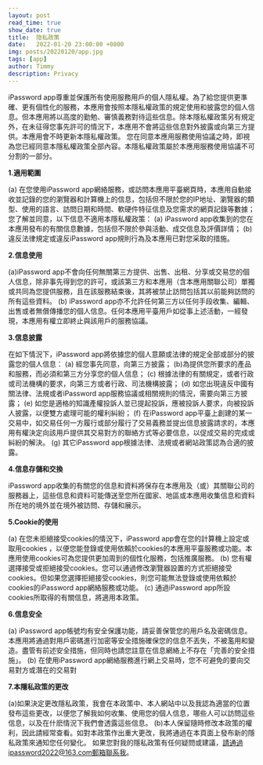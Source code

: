 ```yaml
---
layout: post
read_time: true
show_date: true
title:  隐私政策
date:   2022-01-20 23:00:00 +0800
img: posts/20220120/app.jpg
tags: [app]
author: Timmy
description: Privacy
---
```


iPassword app尊重並保護所有使用服務用戶的個人隱私權。為了給您提供更準確、更有個性化的服務，本應用會按照本隱私權政策的規定使用和披露您的個人信息。但本應用將以高度的勤勉、審慎義務對待這些信息。除本隱私權政策另有規定外，在未征得您事先許可的情況下，本應用不會將這些信息對外披露或向第三方提供。本應用會不時更新本隱私權政策。 您在同意本應用服務使用協議之時，即視為您已經同意本隱私權政策全部內容。本隱私權政策屬於本應用服務使用協議不可分割的一部分。

**1.適用範圍**

  (a) 在您使用iPassword app網絡服務，或訪問本應用平臺網頁時，本應用自動接收並記錄的您的瀏覽器和計算機上的信息，包括但不限於您的IP地址、瀏覽器的類型、使用的語言、訪問日期和時間、軟硬件特征信息及您需求的網頁記錄等數據；
  您了解並同意，以下信息不適用本隱私權政策：
  (a) iPassword app收集到的您在本應用發布的有關信息數據，包括但不限於參與活動、成交信息及評價詳情；
  (b) 違反法律規定或違反iPassword app規則行為及本應用已對您采取的措施。

**2.信息使用**

  (a)iPassword app不會向任何無關第三方提供、出售、出租、分享或交易您的個人信息，除非事先得到您的許可，或該第三方和本應用（含本應用關聯公司）單獨或共同為您提供服務，且在該服務結束後，其將被禁止訪問包括其以前能夠訪問的所有這些資料。
  (b) iPassword app亦不允許任何第三方以任何手段收集、編輯、出售或者無償傳播您的個人信息。任何本應用平臺用戶如從事上述活動，一經發現，本應用有權立即終止與該用戶的服務協議。

**3.信息披露**

  在如下情況下，iPassword app將依據您的個人意願或法律的規定全部或部分的披露您的個人信息：
  (a) 經您事先同意，向第三方披露；
  (b)為提供您所要求的產品和服務，而必須和第三方分享您的個人信息；
  (c) 根據法律的有關規定，或者行政或司法機構的要求，向第三方或者行政、司法機構披露；
  (d) 如您出現違反中國有關法律、法規或者iPassword app服務協議或相關規則的情況，需要向第三方披露；
  (e) 如您是適格的知識產權投訴人並已提起投訴，應被投訴人要求，向被投訴人披露，以便雙方處理可能的權利糾紛；
  (f) 在iPassword app平臺上創建的某一交易中，如交易任何一方履行或部分履行了交易義務並提出信息披露請求的，本應用有權決定向該用戶提供其交易對方的聯絡方式等必要信息，以促成交易的完成或糾紛的解決。
  (g) 其它iPassword app根據法律、法規或者網站政策認為合適的披露。

**4.信息存儲和交換**

  iPassword app收集的有關您的信息和資料將保存在本應用及（或）其關聯公司的服務器上，這些信息和資料可能傳送至您所在國家、地區或本應用收集信息和資料所在地的境外並在境外被訪問、存儲和展示。

**5.Cookie的使用**

  (a) 在您未拒絕接受cookies的情況下，iPassword app會在您的計算機上設定或取用cookies ，以便您能登錄或使用依賴於cookies的本應用平臺服務或功能。本應用使用cookies可為您提供更加周到的個性化服務，包括推廣服務。
  (b) 您有權選擇接受或拒絕接受cookies。您可以通過修改瀏覽器設置的方式拒絕接受cookies。但如果您選擇拒絕接受cookies，則您可能無法登錄或使用依賴於cookies的iPassword app網絡服務或功能。
  (c) 通過iPassword app所設cookies所取得的有關信息，將適用本政策。

**6.信息安全**

  (a) iPassword app帳號均有安全保護功能，請妥善保管您的用戶名及密碼信息。本應用將通過對用戶密碼進行加密等安全措施確保您的信息不丟失，不被濫用和變造。盡管有前述安全措施，但同時也請您註意在信息網絡上不存在「完善的安全措施」。
  (b) 在使用iPassword app網絡服務進行網上交易時，您不可避免的要向交易對方或潛在的交易對

**7.本隱私政策的更改**

  (a)如果決定更改隱私政策，我會在本政策中、本人網站中以及我認為適當的位置發布這些更改，以便您了解我如何收集、使用您的個人信息，哪些人可以訪問這些信息，以及在什麽情況下我們會透露這些信息。
  (b)本人保留隨時修改本政策的權利，因此請經常查看。如對本政策作出重大更改，我將通過在本頁面上發布新的隱私政策來通知您任何變化。
  如果您對我的隱私政策有任何疑問或建議，請通過ipassword2022@163.com郵箱聯系我。